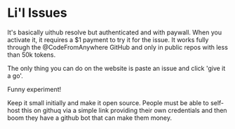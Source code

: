 # Li'l Issues

It's basically uithub resolve but authenticated and with paywall. When you activate it, it requires a $1 payment to try it for the issue. It works fully through the @CodeFromAnywhere GitHub and only in public repos with less than 50k tokens.

The only thing you can do on the website is paste an issue and click 'give it a go'.

Funny experiment!

Keep it small initially and make it open source. People must be able to self-host this on githuq via a simple link providing their own credentials and then boom they have a github bot that can make them money.
